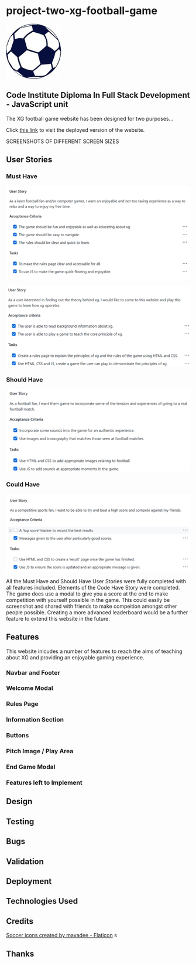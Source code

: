 # project-two-xg-football-game #

![football image](readme-resources/football.jpg)

## Code Institute Diploma In Full Stack Development - JavaScript unit ##

The XG football game website has been designed for two purposes...

Click [this link](https://andrewpmilne.github.io/project-two-xg-football-game/) to visit the deployed version of the website. 

SCREENSHOTS OF DIFFERENT SCREEN SIZES

## User Stories ##

### Must Have ### 
![Must have first User Story](readme-resources/must-have-one.png)

![Must have second User Story](readme-resources/must-have-two.png)

### Should Have ###
![Should have User Story](readme-resources/should-have.png)

### Could Have ### 
![Could have User Story](readme-resources/could-have.png)

All the Must Have and Should Have User Stories were fully completed with all features included. Elements of the Code Have Story were completed. The game does use a modal to give you a score at the end to make competition with yourself possible in the game. This could easily be screenshot and shared with friends to make compeition amongst other people possible. Creating a more advanced leaderboard would be a further feature to extend this website in the future. 

## Features ##
This website inlcudes a number of features to reach the aims of teaching about XG and providing an enjoyable gaming experience.

### Navbar and Footer ###

### Welcome Modal ###

### Rules Page ###

### Information Section ###

### Buttons ###

### Pitch Image / Play Area ###

### End Game Modal ###

### Features left to Implement ###

## Design ##

## Testing ##

## Bugs ##

## Validation ##

## Deployment ##

## Technologies Used ##

## Credits ##
<a href="https://www.flaticon.com/free-icons/soccer" title="soccer icons">Soccer icons created by mavadee - Flaticon</a>
s
## Thanks ##




